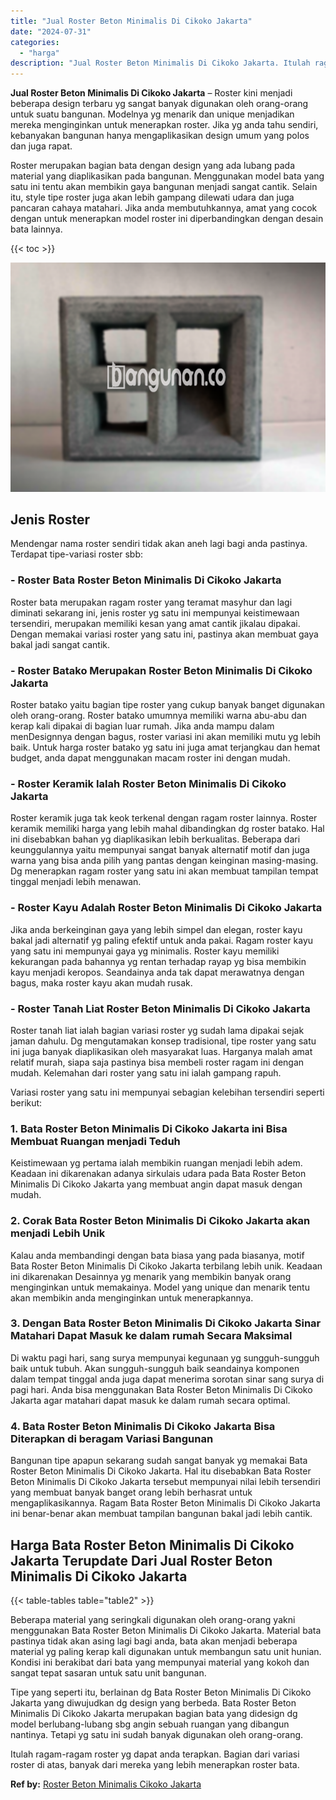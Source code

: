 ```yaml
---
title: "Jual Roster Beton Minimalis Di Cikoko Jakarta"
date: "2024-07-31"
categories: 
  - "harga"
description: "Jual Roster Beton Minimalis Di Cikoko Jakarta. Itulah ragam-ragam roster yg dapat anda terapkan. Bagian dari variasi roster di atas, banyak dari mereka yang..."
---
```


**Jual Roster Beton Minimalis Di Cikoko Jakarta** – Roster kini menjadi beberapa design terbaru yg sangat banyak digunakan oleh orang-orang untuk suatu bangunan. Modelnya yg menarik dan unique menjadikan mereka menginginkan untuk menerapkan roster. Jika yg anda tahu sendiri, kebanyakan bangunan hanya mengaplikasikan design umum yang polos dan juga rapat.

Roster merupakan bagian bata dengan design yang ada lubang pada material yang diaplikasikan pada bangunan. Menggunakan model bata yang satu ini tentu akan membikin gaya bangunan menjadi sangat cantik. Selain itu, style tipe roster juga akan lebih gampang dilewati udara dan juga pancaran cahaya matahari. Jika anda membutuhkannya, amat yang cocok dengan untuk menerapkan model roster ini diperbandingkan dengan desain bata lainnya.

{{< toc >}}

![Jual Roster Beton Minimalis Di Cikoko Jakarta](/images/bata-roster-minimalis-19.png)

## Jenis Roster

Mendengar nama roster sendiri tidak akan aneh lagi bagi anda pastinya. Terdapat tipe-variasi roster sbb:

### \- Roster Bata Roster Beton Minimalis Di Cikoko Jakarta

Roster bata merupakan ragam roster yang teramat masyhur dan lagi diminati sekarang ini, jenis roster yg satu ini mempunyai keistimewaan tersendiri, merupakan memiliki kesan yang amat cantik jikalau dipakai. Dengan memakai variasi roster yang satu ini, pastinya akan membuat gaya bakal jadi sangat cantik.

### \- Roster Batako Merupakan Roster Beton Minimalis Di Cikoko Jakarta

Roster batako yaitu bagian tipe roster yang cukup banyak banget digunakan oleh orang-orang. Roster batako umumnya memiliki warna abu-abu dan kerap kali dipakai di bagian luar rumah. Jika anda mampu dalam menDesignnya dengan bagus, roster variasi ini akan memiliki mutu yg lebih baik. Untuk harga roster batako yg satu ini juga amat terjangkau dan hemat budget, anda dapat menggunakan macam roster ini dengan mudah.

### \- Roster Keramik Ialah Roster Beton Minimalis Di Cikoko Jakarta

Roster keramik juga tak keok terkenal dengan ragam roster lainnya. Roster keramik memiliki harga yang lebih mahal dibandingkan dg roster batako. Hal ini disebabkan bahan yg diaplikasikan lebih berkualitas. Beberapa dari keunggulannya yaitu mempunyai sangat banyak alternatif motif dan juga warna yang bisa anda pilih yang pantas dengan keinginan masing-masing. Dg menerapkan ragam roster yang satu ini akan membuat tampilan tempat tinggal menjadi lebih menawan.

### \- Roster Kayu Adalah Roster Beton Minimalis Di Cikoko Jakarta

Jika anda berkeinginan gaya yang lebih simpel dan elegan, roster kayu bakal jadi alternatif yg paling efektif untuk anda pakai. Ragam roster kayu yang satu ini mempunyai gaya yg minimalis. Roster kayu memiliki kekurangan pada bahannya yg rentan terhadap rayap yg bisa membikin kayu menjadi keropos. Seandainya anda tak dapat merawatnya dengan bagus, maka roster kayu akan mudah rusak.

### \- Roster Tanah Liat Roster Beton Minimalis Di Cikoko Jakarta

Roster tanah liat ialah bagian variasi roster yg sudah lama dipakai sejak jaman dahulu. Dg mengutamakan konsep tradisional, tipe roster yang satu ini juga banyak diaplikasikan oleh masyarakat luas. Harganya malah amat relatif murah, siapa saja pastinya bisa membeli roster ragam ini dengan mudah. Kelemahan dari roster yang satu ini ialah gampang rapuh.

Variasi roster yang satu ini mempunyai sebagian kelebihan tersendiri seperti berikut:

### 1\. Bata Roster Beton Minimalis Di Cikoko Jakarta ini Bisa Membuat Ruangan menjadi Teduh

Keistimewaan yg pertama ialah membikin ruangan menjadi lebih adem. Keadaan ini dikarenakan adanya sirkulais udara pada Bata Roster Beton Minimalis Di Cikoko Jakarta yang membuat angin dapat masuk dengan mudah.

### 2\. Corak Bata Roster Beton Minimalis Di Cikoko Jakarta akan menjadi Lebih Unik

Kalau anda membandingi dengan bata biasa yang pada biasanya, motif Bata Roster Beton Minimalis Di Cikoko Jakarta terbilang lebih unik. Keadaan ini dikarenakan Desainnya yg menarik yang membikin banyak orang menginginkan untuk memakainya. Model yang unique dan menarik tentu akan membikin anda menginginkan untuk menerapkannya.

### 3\. Dengan Bata Roster Beton Minimalis Di Cikoko Jakarta Sinar Matahari Dapat Masuk ke dalam rumah Secara Maksimal

Di waktu pagi hari, sang surya mempunyai kegunaan yg sungguh-sungguh baik untuk tubuh. Akan sungguh-sungguh baik seandainya komponen dalam tempat tinggal anda juga dapat menerima sorotan sinar sang surya di pagi hari. Anda bisa menggunakan Bata Roster Beton Minimalis Di Cikoko Jakarta agar matahari dapat masuk ke dalam rumah secara optimal.

### 4\. Bata Roster Beton Minimalis Di Cikoko Jakarta Bisa Diterapkan di beragam Variasi Bangunan

Bangunan tipe apapun sekarang sudah sangat banyak yg memakai Bata Roster Beton Minimalis Di Cikoko Jakarta. Hal itu disebabkan Bata Roster Beton Minimalis Di Cikoko Jakarta tersebut mempunyai nilai lebih tersendiri yang membuat banyak banget orang lebih berhasrat untuk mengaplikasikannya. Ragam Bata Roster Beton Minimalis Di Cikoko Jakarta ini benar-benar akan membuat tampilan bangunan bakal jadi lebih cantik.

## Harga Bata Roster Beton Minimalis Di Cikoko Jakarta Terupdate Dari Jual Roster Beton Minimalis Di Cikoko Jakarta

{{< table-tables table="table2" >}}

Beberapa material yang seringkali digunakan oleh orang-orang yakni menggunakan Bata Roster Beton Minimalis Di Cikoko Jakarta. Material bata pastinya tidak akan asing lagi bagi anda, bata akan menjadi beberapa material yg paling kerap kali digunakan untuk membangun satu unit hunian. Kondisi ini berakibat dari bata yang mempunyai material yang kokoh dan sangat tepat sasaran untuk satu unit bangunan.

Tipe yang seperti itu, berlainan dg Bata Roster Beton Minimalis Di Cikoko Jakarta yang diwujudkan dg design yang berbeda. Bata Roster Beton Minimalis Di Cikoko Jakarta merupakan bagian bata yang didesign dg model berlubang-lubang sbg angin sebuah ruangan yang dibangun nantinya. Tetapi yg satu ini sudah banyak digunakan oleh orang-orang.

Itulah ragam-ragam roster yg dapat anda terapkan. Bagian dari variasi roster di atas, banyak dari mereka yang lebih menerapkan roster bata.

**Ref by:** [Roster Beton Minimalis Cikoko Jakarta](https://id.wikipedia.org/wiki/Roster)
